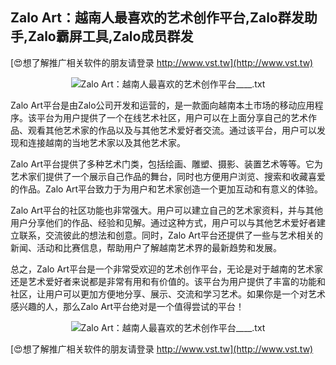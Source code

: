 ## **Zalo Art：越南人最喜欢的艺术创作平台,Zalo群发助手,Zalo霸屏工具,Zalo成员群发**

[😍想了解推广相关软件的朋友请登录 http://www.vst.tw](http://www.vst.tw)

 <center><img src="https://vst.tw/MP4/tuiguang/png/1.png" alt="Zalo Art：越南人最喜欢的艺术创作平台____.txt"></center>

Zalo Art平台是由Zalo公司开发和运营的，是一款面向越南本土市场的移动应用程序。该平台为用户提供了一个在线艺术社区，用户可以在上面分享自己的艺术作品、观看其他艺术家的作品以及与其他艺术爱好者交流。通过该平台，用户可以发现和连接越南的当地艺术家以及其他艺术家。

Zalo Art平台提供了多种艺术门类，包括绘画、雕塑、摄影、装置艺术等等。它为艺术家们提供了一个展示自己作品的舞台，同时也方便用户浏览、搜索和收藏喜爱的作品。Zalo Art平台致力于为用户和艺术家创造一个更加互动和有意义的体验。

Zalo Art平台的社区功能也非常强大。用户可以建立自己的艺术家资料，并与其他用户分享他们的作品、经验和见解。通过这种方式，用户可以与其他艺术爱好者建立联系，交流彼此的想法和创意。同时，Zalo Art平台还提供了一些与艺术相关的新闻、活动和比赛信息，帮助用户了解越南艺术界的最新趋势和发展。

总之，Zalo Art平台是一个非常受欢迎的艺术创作平台，无论是对于越南的艺术家还是艺术爱好者来说都是非常有用和有价值的。该平台为用户提供了丰富的功能和社区，让用户可以更加方便地分享、展示、交流和学习艺术。如果你是一个对艺术感兴趣的人，那么Zalo Art平台绝对是一个值得尝试的平台！

 <center><img src="https://vst.tw/MP4/tuiguang/png/4.png" alt="Zalo Art：越南人最喜欢的艺术创作平台____.txt"></center>

[😍想了解推广相关软件的朋友请登录 http://www.vst.tw](http://www.vst.tw)



